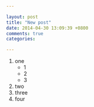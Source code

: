 ```yaml
---

layout: post
title: "New post"
date: 2014-04-30 13:09:39 +0800
comments: true
categories: 

---
```


1. one
	- 1
	- 2
	- 3
2. two
3. three
4. four